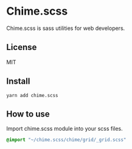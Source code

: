 # Chime.scss
Chime.scss is sass utilities for web developers.

## License
MIT

## Install
```
yarn add chime.scss
```

## How to use
Import chime.scss module into your scss files.

```scss
@import "~/chime.scss/chime/grid/_grid.scss"
```